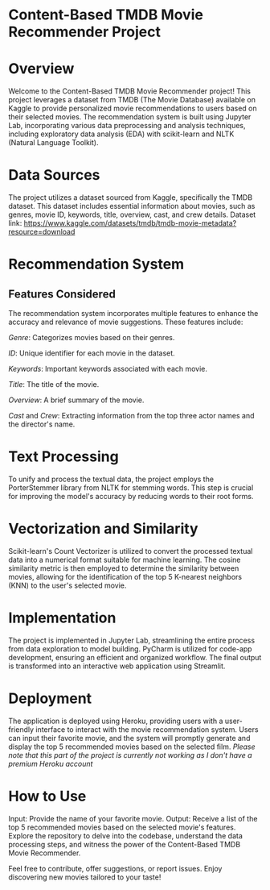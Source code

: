 # Content-Based TMDB Movie Recommender Project

# Overview
Welcome to the Content-Based TMDB Movie Recommender project! This project leverages a dataset from TMDB (The Movie Database) available on Kaggle to provide personalized movie recommendations to users based on their selected movies. The recommendation system is built using Jupyter Lab, incorporating various data preprocessing and analysis techniques, including exploratory data analysis (EDA) with scikit-learn and NLTK (Natural Language Toolkit).

# Data Sources
The project utilizes a dataset sourced from Kaggle, specifically the TMDB dataset. This dataset includes essential information about movies, such as genres, movie ID, keywords, title, overview, cast, and crew details. Dataset link: https://www.kaggle.com/datasets/tmdb/tmdb-movie-metadata?resource=download

# Recommendation System
## Features Considered
The recommendation system incorporates multiple features to enhance the accuracy and relevance of movie suggestions. These features include:

*Genre*: Categorizes movies based on their genres.

*ID*: Unique identifier for each movie in the dataset.

*Keywords*: Important keywords associated with each movie.

*Title*: The title of the movie.

*Overview*: A brief summary of the movie.

*Cast* and *Crew*: Extracting information from the top three actor names and the director's name.

# Text Processing
To unify and process the textual data, the project employs the PorterStemmer library from NLTK for stemming words. This step is crucial for improving the model's accuracy by reducing words to their root forms.

# Vectorization and Similarity
Scikit-learn's Count Vectorizer is utilized to convert the processed textual data into a numerical format suitable for machine learning. The cosine similarity metric is then employed to determine the similarity between movies, allowing for the identification of the top 5 K-nearest neighbors (KNN) to the user's selected movie.

# Implementation
The project is implemented in Jupyter Lab, streamlining the entire process from data exploration to model building. PyCharm is utilized for code-app development, ensuring an efficient and organized workflow. The final output is transformed into an interactive web application using Streamlit.

# Deployment
The application is deployed using Heroku, providing users with a user-friendly interface to interact with the movie recommendation system. Users can input their favorite movie, and the system will promptly generate and display the top 5 recommended movies based on the selected film.
*Please note that this part of the project is currently not working as I don't have a premium Heroku account*

# How to Use
Input: Provide the name of your favorite movie.
Output: Receive a list of the top 5 recommended movies based on the selected movie's features.
Explore the repository to delve into the codebase, understand the data processing steps, and witness the power of the Content-Based TMDB Movie Recommender.

Feel free to contribute, offer suggestions, or report issues. Enjoy discovering new movies tailored to your taste!
